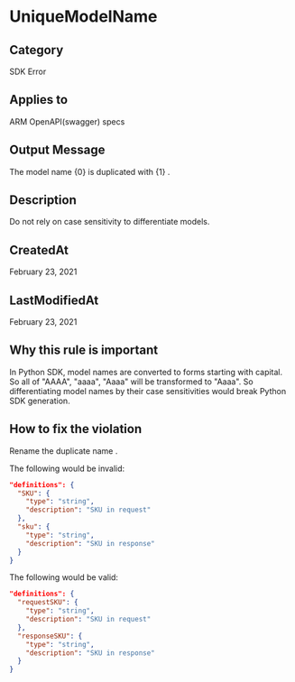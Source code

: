 # UniqueModelName

## Category

SDK Error

## Applies to

ARM OpenAPI(swagger) specs

## Output Message

The model name {0} is duplicated with {1} .

## Description

Do not rely on case sensitivity to differentiate models.

## CreatedAt

February 23, 2021

## LastModifiedAt

February 23, 2021

## Why this rule is important

In Python SDK, model names are converted to forms starting with capital. So all of "AAAA", "aaaa", "Aaaa" will be transformed to "Aaaa". So differentiating model names by their case sensitivities would break Python SDK generation.

## How to fix the violation

Rename the duplicate name .

The following would be invalid:

```json
"definitions": {
  "SKU": {
    "type": "string",
    "description": "SKU in request"
  },
  "sku": {
    "type": "string",
    "description": "SKU in response"
  }
}
```

The following would be valid:

```json
"definitions": {
  "requestSKU": {
    "type": "string",
    "description": "SKU in request"
  },
  "responseSKU": {
    "type": "string",
    "description": "SKU in response"
  }
}
```
